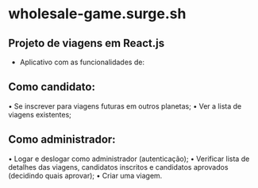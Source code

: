 # wholesale-game.surge.sh

## Projeto de viagens em React.js

- Aplicativo com as funcionalidades de:
## Como candidato:
• Se inscrever para viagens futuras em outros planetas;
• Ver a lista de viagens existentes;
## Como administrador: 
• Logar e deslogar como administrador (autenticação);
• Verificar lista de detalhes das viagens, candidatos inscritos e candidatos aprovados (decidindo quais aprovar);
• Criar uma viagem.
